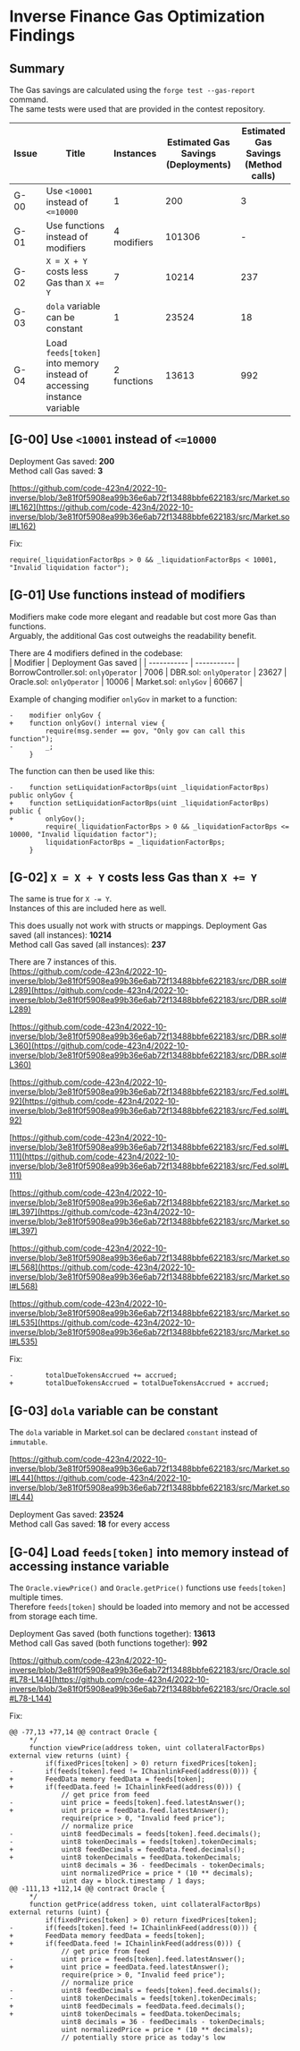 # Inverse Finance Gas Optimization Findings
## Summary
The Gas savings are calculated using the `forge test --gas-report` command.  
The same tests were used that are provided in the contest repository.

| Issue      | Title | Instances | Estimated Gas Savings (Deployments) | Estimated Gas Savings (Method calls) |
| ----------- | ----------- | ----------- | ----------- | ----------- |
| G-00      | Use `<10001` instead of `<=10000`       | 1 | 200 | 3 |
| G-01      | Use functions instead of modifiers       | 4 modifiers | 101306 | - |
| G-02      | `X = X + Y` costs less Gas than `X += Y`       | 7 | 10214 | 237 |
| G-03      | `dola` variable can be constant       | 1 | 23524 | 18 |
| G-04      | Load `feeds[token]` into memory instead of accessing instance variable       | 2 functions | 13613 | 992 |

## [G-00] Use `<10001` instead of `<=10000`
Deployment Gas saved: **200**  
Method call Gas saved: **3**

[https://github.com/code-423n4/2022-10-inverse/blob/3e81f0f5908ea99b36e6ab72f13488bbfe622183/src/Market.sol#L162](https://github.com/code-423n4/2022-10-inverse/blob/3e81f0f5908ea99b36e6ab72f13488bbfe622183/src/Market.sol#L162)

Fix:  
```solidity
require(_liquidationFactorBps > 0 && _liquidationFactorBps < 10001, "Invalid liquidation factor");
```

## [G-01] Use functions instead of modifiers
Modifiers make code more elegant and readable but cost more Gas than functions.  
Arguably, the additional Gas cost outweighs the readability benefit.

There are 4 modifiers defined in the codebase:  
| Modifier      | Deployment Gas saved |
| ----------- | ----------- |
BorrowController.sol: `onlyOperator` | 7006 |
DBR.sol: `onlyOperator` | 23627 |
Oracle.sol: `onlyOperator` | 10006 |
Market.sol: `onlyGov` | 60667 |

Example of changing modifier `onlyGov` in market to a function:  
```solidity
-    modifier onlyGov {
+    function onlyGov() internal view {
         require(msg.sender == gov, "Only gov can call this function");
-        _;
     }

```
The function can then be used like this:  
```solidity
-    function setLiquidationFactorBps(uint _liquidationFactorBps) public onlyGov {
+    function setLiquidationFactorBps(uint _liquidationFactorBps) public {
+        onlyGov();
         require(_liquidationFactorBps > 0 && _liquidationFactorBps <= 10000, "Invalid liquidation factor");
         liquidationFactorBps = _liquidationFactorBps;
     }
```

## [G-02] `X = X + Y` costs less Gas than `X += Y`
The same is true for `X -= Y`.  
Instances of this are included here as well.

This does usually not work with structs or mappings.
Deployment Gas saved (all instances): **10214**  
Method call Gas saved (all instances): **237**  

There are 7 instances of this.  
[https://github.com/code-423n4/2022-10-inverse/blob/3e81f0f5908ea99b36e6ab72f13488bbfe622183/src/DBR.sol#L289](https://github.com/code-423n4/2022-10-inverse/blob/3e81f0f5908ea99b36e6ab72f13488bbfe622183/src/DBR.sol#L289)

[https://github.com/code-423n4/2022-10-inverse/blob/3e81f0f5908ea99b36e6ab72f13488bbfe622183/src/DBR.sol#L360](https://github.com/code-423n4/2022-10-inverse/blob/3e81f0f5908ea99b36e6ab72f13488bbfe622183/src/DBR.sol#L360)

[https://github.com/code-423n4/2022-10-inverse/blob/3e81f0f5908ea99b36e6ab72f13488bbfe622183/src/Fed.sol#L92](https://github.com/code-423n4/2022-10-inverse/blob/3e81f0f5908ea99b36e6ab72f13488bbfe622183/src/Fed.sol#L92)

[https://github.com/code-423n4/2022-10-inverse/blob/3e81f0f5908ea99b36e6ab72f13488bbfe622183/src/Fed.sol#L111](https://github.com/code-423n4/2022-10-inverse/blob/3e81f0f5908ea99b36e6ab72f13488bbfe622183/src/Fed.sol#L111)

[https://github.com/code-423n4/2022-10-inverse/blob/3e81f0f5908ea99b36e6ab72f13488bbfe622183/src/Market.sol#L397](https://github.com/code-423n4/2022-10-inverse/blob/3e81f0f5908ea99b36e6ab72f13488bbfe622183/src/Market.sol#L397)

[https://github.com/code-423n4/2022-10-inverse/blob/3e81f0f5908ea99b36e6ab72f13488bbfe622183/src/Market.sol#L568](https://github.com/code-423n4/2022-10-inverse/blob/3e81f0f5908ea99b36e6ab72f13488bbfe622183/src/Market.sol#L568)

[https://github.com/code-423n4/2022-10-inverse/blob/3e81f0f5908ea99b36e6ab72f13488bbfe622183/src/Market.sol#L535](https://github.com/code-423n4/2022-10-inverse/blob/3e81f0f5908ea99b36e6ab72f13488bbfe622183/src/Market.sol#L535)

Fix:  
```solidity
-        totalDueTokensAccrued += accrued;
+        totalDueTokensAccrued = totalDueTokensAccrued + accrued;
```

## [G-03] `dola` variable can be constant
The `dola` variable in Market.sol can be declared `constant` instead of `immutable`. 

[https://github.com/code-423n4/2022-10-inverse/blob/3e81f0f5908ea99b36e6ab72f13488bbfe622183/src/Market.sol#L44](https://github.com/code-423n4/2022-10-inverse/blob/3e81f0f5908ea99b36e6ab72f13488bbfe622183/src/Market.sol#L44)  

Deployment Gas saved: **23524**  
Method call Gas saved: **18** for every access  


## [G-04] Load `feeds[token]` into memory instead of accessing instance variable
The `Oracle.viewPrice()` and `Oracle.getPrice()` functions use `feeds[token]` multiple times.  
Therefore `feeds[token]` should be loaded into memory and not be accessed from storage each time.

Deployment Gas saved (both functions together): **13613**  
Method call Gas saved (both functions together): **992**

[https://github.com/code-423n4/2022-10-inverse/blob/3e81f0f5908ea99b36e6ab72f13488bbfe622183/src/Oracle.sol#L78-L144](https://github.com/code-423n4/2022-10-inverse/blob/3e81f0f5908ea99b36e6ab72f13488bbfe622183/src/Oracle.sol#L78-L144)

Fix:
```solidity
@@ -77,13 +77,14 @@ contract Oracle {
     */
     function viewPrice(address token, uint collateralFactorBps) external view returns (uint) {
         if(fixedPrices[token] > 0) return fixedPrices[token];
-        if(feeds[token].feed != IChainlinkFeed(address(0))) {
+        FeedData memory feedData = feeds[token];
+        if(feedData.feed != IChainlinkFeed(address(0))) {
             // get price from feed
-            uint price = feeds[token].feed.latestAnswer();
+            uint price = feedData.feed.latestAnswer();
             require(price > 0, "Invalid feed price");
             // normalize price
-            uint8 feedDecimals = feeds[token].feed.decimals();
-            uint8 tokenDecimals = feeds[token].tokenDecimals;
+            uint8 feedDecimals = feedData.feed.decimals();
+            uint8 tokenDecimals = feedData.tokenDecimals;
             uint8 decimals = 36 - feedDecimals - tokenDecimals;
             uint normalizedPrice = price * (10 ** decimals);
             uint day = block.timestamp / 1 days;
@@ -111,13 +112,14 @@ contract Oracle {
     */
     function getPrice(address token, uint collateralFactorBps) external returns (uint) {
         if(fixedPrices[token] > 0) return fixedPrices[token];
-        if(feeds[token].feed != IChainlinkFeed(address(0))) {
+        FeedData memory feedData = feeds[token];
+        if(feedData.feed != IChainlinkFeed(address(0))) {
             // get price from feed
-            uint price = feeds[token].feed.latestAnswer();
+            uint price = feedData.feed.latestAnswer();
             require(price > 0, "Invalid feed price");
             // normalize price
-            uint8 feedDecimals = feeds[token].feed.decimals();
-            uint8 tokenDecimals = feeds[token].tokenDecimals;
+            uint8 feedDecimals = feedData.feed.decimals();
+            uint8 tokenDecimals = feedData.tokenDecimals;
             uint8 decimals = 36 - feedDecimals - tokenDecimals;
             uint normalizedPrice = price * (10 ** decimals);
             // potentially store price as today's low
```


